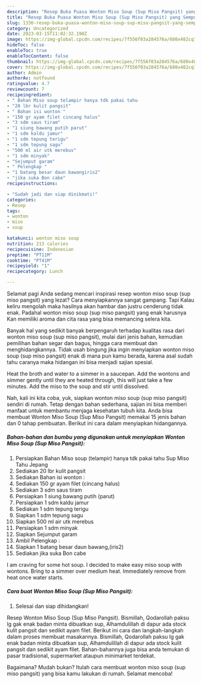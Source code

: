 ```yaml
---
description: "Resep Buka Puasa Wonton Miso Soup (Sup Miso Pangsit) yang Sempurna"
title: "Resep Buka Puasa Wonton Miso Soup (Sup Miso Pangsit) yang Sempurna"
slug: 1336-resep-buka-puasa-wonton-miso-soup-sup-miso-pangsit-yang-sempurna
category: Uncategorized
date: 2023-03-15T11:02:32.190Z
image: https://img-global.cpcdn.com/recipes/7f556f03a284576a/680x482cq70/wonton-miso-soup-sup-miso-pangsit-foto-resep-utama.jpg
hideToc: false
enableToc: true
enableTocContent: false
thumbnail: https://img-global.cpcdn.com/recipes/7f556f03a284576a/680x482cq70/wonton-miso-soup-sup-miso-pangsit-foto-resep-utama.jpg
cover: https://img-global.cpcdn.com/recipes/7f556f03a284576a/680x482cq70/wonton-miso-soup-sup-miso-pangsit-foto-resep-utama.jpg
author: Admin
authorAv: notfound
ratingvalue: 4.7
reviewcount: 7
recipeingredient:
- " Bahan Miso soup telampir hanya tdk pakai tahu                      Sup Miso Tahu Jepang"
- "20 lbr kulit pangsit"
- " Bahan isi wonton "
- "150 gr ayam filet cincang halus"
- "3 sdm saus tiram"
- "1 siung bawang putih parut"
- "1 sdm kaldu jamur"
- "1 sdm tepung terigu"
- "1 sdm tepung sagu"
- "500 ml air utk merebus"
- "1 sdm minyak"
- "Sejumput garam"
- " Pelengkap "
- "1 batang besar daun bawangiris2"
- "jika suka Bon cabe"
recipeinstructions:

- "Sudah jadi dan siap dinikmati!"
categories:
- Resep
tags:
- wonton
- miso
- soup

katakunci: wonton miso soup 
nutrition: 213 calories
recipecuisine: Indonesian
preptime: "PT11M"
cooktime: "PT41M"
recipeyield: "1"
recipecategory: Lunch

---
```



Selamat pagi Anda sedang mencari inspirasi resep wonton miso soup (sup miso pangsit) yang lezat? Cara menyiapkannya sangat gampang. Tapi Kalau keliru mengolah maka hasilnya akan hambar dan justru cenderung tidak enak. Padahal wonton miso soup (sup miso pangsit) yang enak harusnya Kan memiliki aroma dan cita rasa yang bisa memancing selera kita.


Banyak hal yang sedikit banyak berpengaruh terhadap kualitas rasa dari wonton miso soup (sup miso pangsit), mulai dari jenis bahan, kemudian pemilihan bahan segar dan bagus, hingga cara membuat dan menghidangkannya. Tidak usah bingung jika ingin menyiapkan wonton miso soup (sup miso pangsit) enak di mana pun kamu berada, karena asal sudah tahu caranya maka hidangan ini bisa menjadi sajian spesial.

Heat the broth and water to a simmer in a saucepan. Add the wontons and simmer gently until they are heated through, this will just take a few minutes. Add the miso to the soup and stir until dissolved.


Nah, kali ini kita coba, yuk, siapkan wonton miso soup (sup miso pangsit) sendiri di rumah. Tetap dengan bahan sederhana, sajian ini bisa memberi manfaat untuk membantu menjaga kesehatan tubuh kita. Anda bisa membuat Wonton Miso Soup (Sup Miso Pangsit) memakai 15 jenis bahan dan 0 tahap pembuatan. Berikut ini cara dalam menyiapkan hidangannya.

<!--inarticleads1-->

##### Bahan-bahan dan bumbu yang digunakan untuk menyiapkan Wonton Miso Soup (Sup Miso Pangsit):

1. Persiapkan  Bahan Miso soup (telampir) hanya tdk pakai tahu                      Sup Miso Tahu Jepang
1. Sediakan 20 lbr kulit pangsit
1. Sediakan  Bahan isi wonton :
1. Sediakan 150 gr ayam filet (cincang halus)
1. Sediakan 3 sdm saus tiram
1. Persiapkan 1 siung bawang putih (parut)
1. Persiapkan 1 sdm kaldu jamur
1. Sediakan 1 sdm tepung terigu
1. Siapkan 1 sdm tepung sagu
1. Siapkan 500 ml air utk merebus
1. Persiapkan 1 sdm minyak
1. Siapkan Sejumput garam
1. Ambil  Pelengkap :
1. Siapkan 1 batang besar daun bawang,(iris2)
1. Sediakan jika suka Bon cabe


I am craving for some hot soup. I decided to make easy miso soup with wontons. Bring to a simmer over medium heat. Immediately remove from heat once water starts. 

<!--inarticleads2-->

##### Cara buat Wonton Miso Soup (Sup Miso Pangsit):


1. Selesai dan siap dihidangkan!

Resep Wonton Miso Soup (Sup Miso Pangsit). Bismillah, Qodarollah paksu lg gak enak badan minta dibuatkan sup, Alhamdulillah di dapur ada stock kulit pangsit dan sedikit ayam filet. Berikut ini cara dan langkah-langkah dalam proses membuat masakannya. Bismillah, Qodarollah paksu lg gak enak badan minta dibuatkan sup, Alhamdulillah di dapur ada stock kulit pangsit dan sedikit ayam filet. Bahan-bahannya juga bisa anda temukan di pasar tradisional, supermarket ataupun minimarket terdekat. 

Bagaimana? Mudah bukan? Itulah cara membuat wonton miso soup (sup miso pangsit) yang bisa kamu lakukan di rumah. Selamat mencoba!
